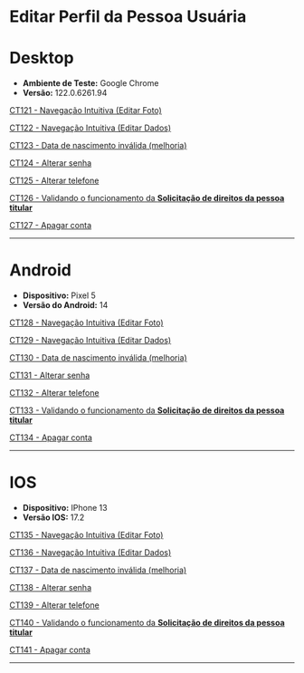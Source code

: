 # Editar Perfil da Pessoa Usuária

# Desktop

- **Ambiente de Teste:** Google Chrome
- **Versão:** 122.0.6261.94

[CT121 - Navegação Intuitiva (Editar Foto)](Editar%20Perfil%20da%20Pessoa%20Usua%CC%81ria%204d954bdcb2dc40b894aa13b9fee976f0/CT121%20-%20Navegac%CC%A7a%CC%83o%20Intuitiva%20(Editar%20Foto)%204c43398838b24d43a3fc7e34c65779b0.md)

[CT122 - Navegação Intuitiva (Editar Dados)](Editar%20Perfil%20da%20Pessoa%20Usua%CC%81ria%204d954bdcb2dc40b894aa13b9fee976f0/CT122%20-%20Navegac%CC%A7a%CC%83o%20Intuitiva%20(Editar%20Dados)%20a3b2bc214f1c403990331e9dfc4914bf.md)

[CT123 - Data de nascimento inválida (melhoria)](Editar%20Perfil%20da%20Pessoa%20Usua%CC%81ria%204d954bdcb2dc40b894aa13b9fee976f0/CT123%20-%20Data%20de%20nascimento%20inva%CC%81lida%20(melhoria)%20452b9f106bf245adb58ceb5210909e9d.md)

[CT124 - Alterar senha](Editar%20Perfil%20da%20Pessoa%20Usua%CC%81ria%204d954bdcb2dc40b894aa13b9fee976f0/CT124%20-%20Alterar%20senha%205c0280c0c0d647768a6bda79fdfca9cd.md)

[CT125 - Alterar telefone](Editar%20Perfil%20da%20Pessoa%20Usua%CC%81ria%204d954bdcb2dc40b894aa13b9fee976f0/CT125%20-%20Alterar%20telefone%20425cb8cc8a344090873fb5d3d75b9bbc.md)

[CT126 - Validando o funcionamento da **Solicitação de direitos da pessoa titular**](Editar%20Perfil%20da%20Pessoa%20Usua%CC%81ria%204d954bdcb2dc40b894aa13b9fee976f0/CT126%20-%20Validando%20o%20funcionamento%20da%20Solicitac%CC%A7a%CC%83o%200a05e0fa25694d0499dfe2dfe7e234f3.md)

[CT127 - Apagar conta](Editar%20Perfil%20da%20Pessoa%20Usua%CC%81ria%204d954bdcb2dc40b894aa13b9fee976f0/CT127%20-%20Apagar%20conta%2097b4c695075e4283961b75f51dc1f67a.md)

---

# Android

- **Dispositivo:** Pixel 5
- **Versão do Android:** 14

[CT128 - Navegação Intuitiva (Editar Foto)](Editar%20Perfil%20da%20Pessoa%20Usua%CC%81ria%204d954bdcb2dc40b894aa13b9fee976f0/CT128%20-%20Navegac%CC%A7a%CC%83o%20Intuitiva%20(Editar%20Foto)%20be38bab6bc1648f588ad49a8d3f5435a.md)

[CT129 - Navegação Intuitiva (Editar Dados) ](Editar%20Perfil%20da%20Pessoa%20Usua%CC%81ria%204d954bdcb2dc40b894aa13b9fee976f0/CT129%20-%20Navegac%CC%A7a%CC%83o%20Intuitiva%20(Editar%20Dados)%20d946d48ddc25439081e5a46e46f7985b.md)

[CT130 - Data de nascimento inválida (melhoria)](Editar%20Perfil%20da%20Pessoa%20Usua%CC%81ria%204d954bdcb2dc40b894aa13b9fee976f0/CT130%20-%20Data%20de%20nascimento%20inva%CC%81lida%20(melhoria)%20d97c43342b7241f782fea463a077cf2d.md)

[CT131 - Alterar senha ](Editar%20Perfil%20da%20Pessoa%20Usua%CC%81ria%204d954bdcb2dc40b894aa13b9fee976f0/CT131%20-%20Alterar%20senha%20390cc1b1528e4cddb66b1ea57a42c31e.md)

[CT132 - Alterar telefone ](Editar%20Perfil%20da%20Pessoa%20Usua%CC%81ria%204d954bdcb2dc40b894aa13b9fee976f0/CT132%20-%20Alterar%20telefone%20eff1af34713e46a4b76a4156aefba12d.md)

[CT133 - Validando o funcionamento da **Solicitação de direitos da pessoa titular** ](Editar%20Perfil%20da%20Pessoa%20Usua%CC%81ria%204d954bdcb2dc40b894aa13b9fee976f0/CT133%20-%20Validando%20o%20funcionamento%20da%20Solicitac%CC%A7a%CC%83o%201952204a9b1d4d98839d310e435e06fe.md)

[CT134 - Apagar conta](Editar%20Perfil%20da%20Pessoa%20Usua%CC%81ria%204d954bdcb2dc40b894aa13b9fee976f0/CT134%20-%20Apagar%20conta%20d6613576b6b8444eb105f46914e1de2d.md)

---

# IOS

- **Dispositivo:** IPhone 13
- **Versão IOS:** 17.2

[CT135 - Navegação Intuitiva (Editar Foto) ](Editar%20Perfil%20da%20Pessoa%20Usua%CC%81ria%204d954bdcb2dc40b894aa13b9fee976f0/CT135%20-%20Navegac%CC%A7a%CC%83o%20Intuitiva%20(Editar%20Foto)%202d3cfed909f043359b65ad20c75379c7.md)

[CT136 - Navegação Intuitiva (Editar Dados)](Editar%20Perfil%20da%20Pessoa%20Usua%CC%81ria%204d954bdcb2dc40b894aa13b9fee976f0/CT136%20-%20Navegac%CC%A7a%CC%83o%20Intuitiva%20(Editar%20Dados)%20aa47947f493443499904d657a4efad7e.md)

[CT137 - Data de nascimento inválida (melhoria)](Editar%20Perfil%20da%20Pessoa%20Usua%CC%81ria%204d954bdcb2dc40b894aa13b9fee976f0/CT137%20-%20Data%20de%20nascimento%20inva%CC%81lida%20(melhoria)%2062b5e40d09f44a96a7f9d03ea5760880.md)

[CT138 - Alterar senha](Editar%20Perfil%20da%20Pessoa%20Usua%CC%81ria%204d954bdcb2dc40b894aa13b9fee976f0/CT138%20-%20Alterar%20senha%20ebf13966022d4a1d83a48ee36ca07f4d.md)

[CT139 - Alterar telefone](Editar%20Perfil%20da%20Pessoa%20Usua%CC%81ria%204d954bdcb2dc40b894aa13b9fee976f0/CT139%20-%20Alterar%20telefone%20b9ef15a592094d66a76a508b6951a335.md)

[CT140 - Validando o funcionamento da **Solicitação de direitos da pessoa titular**](Editar%20Perfil%20da%20Pessoa%20Usua%CC%81ria%204d954bdcb2dc40b894aa13b9fee976f0/CT140%20-%20Validando%20o%20funcionamento%20da%20Solicitac%CC%A7a%CC%83o%2063882021044c4b40b90141c807710037.md)

[CT141 - Apagar conta](Editar%20Perfil%20da%20Pessoa%20Usua%CC%81ria%204d954bdcb2dc40b894aa13b9fee976f0/CT141%20-%20Apagar%20conta%20c63723fb60ad46588e69e72c5fbc314e.md)

---